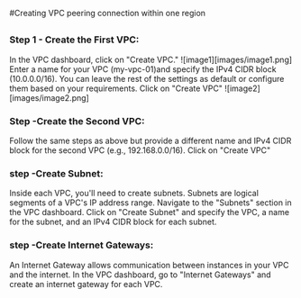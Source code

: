 #Creating VPC peering connection within one region
##
### Step 1 - Create the First VPC:
In the VPC dashboard, click on "Create VPC."
![image1][images/image1.png]
Enter a name for your VPC (my-vpc-01)and specify the IPv4 CIDR block (10.0.0.0/16).
You can leave the rest of the settings as default or configure them based on your requirements.
Click on "Create VPC"
![image2][images/image2.png]

### Step  -Create the Second VPC:

Follow the same steps as above but provide a different name and IPv4 CIDR block for the second VPC (e.g., 192.168.0.0/16).
Click on "Create VPC"

### step -Create Subnet:
Inside each VPC, you'll need to create subnets. Subnets are logical segments of a VPC's IP address range.
Navigate to the "Subnets" section in the VPC dashboard.
Click on "Create Subnet" and specify the VPC, a name for the subnet, and an IPv4 CIDR block for each subnet.

### step -Create Internet Gateways:

An Internet Gateway allows communication between instances in your VPC and the internet.
In the VPC dashboard, go to "Internet Gateways" and create an internet gateway for each VPC.
